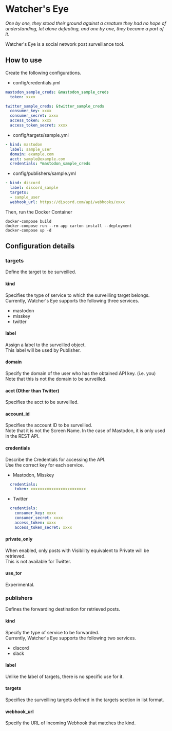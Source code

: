 # Watcher's Eye

_One by one, they stood their ground against a creature they had no hope of understanding, let alone defeating, and one by one, they became a part of it._

Watcher's Eye is a social network post surveillance tool.

## How to use

Create the following configurations.

- config/credentials.yml

```yaml
mastodon_sample_creds: &mastodon_sample_creds
  token: xxxx

twitter_sample_creds: &twitter_sample_creds
  consumer_key: xxxx
  consumer_secret: xxxx
  access_token: xxxx
  access_token_secret: xxxx
```

- config/targets/sample.yml

```yaml
- kind: mastodon
  label: sample_user
  domain: example.com
  acct: sample@example.com
  credentials: *mastodon_sample_creds
```

- config/publishers/sample.yml

```yaml
- kind: discord
  label: discord_sample
  targets:
  - sample_user
  webhook_url: https://discord.com/api/webhooks/xxxx
```

Then, run the Docker Container

```
docker-compose build
docker-compose run --rm app carton install --deployment
docker-compose up -d
```

## Configuration details

### targets

Define the target to be surveilled.

#### kind

Specifies the type of service to which the surveilling target belongs.  
Currently, Watcher's Eye supports the following three services.

- mastodon
- misskey
- twitter

#### label

Assign a label to the surveilled object.  
This label will be used by Publisher.

#### domain

Specify the domain of the user who has the obtained API key. (i.e. you)  
Note that this is not the domain to be surveilled.

#### acct (Other than Twitter)

Specifies the acct to be surveilled.

#### account_id

Specifies the account ID to be surveilled.  
Note that it is not the Screen Name.
In the case of Mastodon, it is only used in the REST API.

#### credentials

Describe the Credentials for accessing the API.  
Use the correct key for each service.

- Mastodon, Misskey

```yaml
  credentials:
    token: xxxxxxxxxxxxxxxxxxxxxxxx
```

- Twitter

```yaml
  credentials:
    consumer_key: xxxx
    consumer_secret: xxxx
    access_token: xxxx
    access_token_secret: xxxx
```

#### private_only

When enabled, only posts with Visibility equivalent to Private will be retrieved.  
This is not available for Twitter.

#### use_tor

Experimental.

### publishers

Defines the forwarding destination for retrieved posts.

#### kind

Specify the type of service to be forwarded.  
Currently, Watcher's Eye supports the following two services.

- discord
- slack

#### label

Unlike the label of targets, there is no specific use for it.

#### targets

Specifies the surveilling targets defined in the targets section in list format.

#### webhook_url

Specify the URL of Incoming Webhook that matches the kind.
